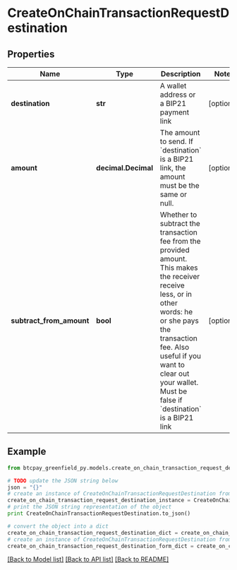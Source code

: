 # CreateOnChainTransactionRequestDestination


## Properties
Name | Type | Description | Notes
------------ | ------------- | ------------- | -------------
**destination** | **str** | A wallet address or a BIP21 payment link | [optional] 
**amount** | **decimal.Decimal** | The amount to send. If &#x60;destination&#x60; is a BIP21 link, the amount must be the same or null. | [optional] 
**subtract_from_amount** | **bool** | Whether to subtract the transaction fee from the provided amount. This makes the receiver receive less, or in other words: he or she pays the transaction fee. Also useful if you want to clear out your wallet. Must be false if &#x60;destination&#x60; is a BIP21 link | [optional] 

## Example

```python
from btcpay_greenfield_py.models.create_on_chain_transaction_request_destination import CreateOnChainTransactionRequestDestination

# TODO update the JSON string below
json = "{}"
# create an instance of CreateOnChainTransactionRequestDestination from a JSON string
create_on_chain_transaction_request_destination_instance = CreateOnChainTransactionRequestDestination.from_json(json)
# print the JSON string representation of the object
print CreateOnChainTransactionRequestDestination.to_json()

# convert the object into a dict
create_on_chain_transaction_request_destination_dict = create_on_chain_transaction_request_destination_instance.to_dict()
# create an instance of CreateOnChainTransactionRequestDestination from a dict
create_on_chain_transaction_request_destination_form_dict = create_on_chain_transaction_request_destination.from_dict(create_on_chain_transaction_request_destination_dict)
```
[[Back to Model list]](../README.md#documentation-for-models) [[Back to API list]](../README.md#documentation-for-api-endpoints) [[Back to README]](../README.md)


